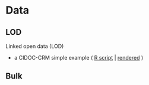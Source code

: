# Data

## LOD

Linked open data (LOD)

* a CIDOC-CRM simple example ( [R script](https://github.com/eamena-oxford/eamena-arches-dev/blob/main/data/lod/palmyra-graph.R) | [rendered](https://eamena-oxford.github.io/eamena-arches-dev/data/lod/palmyra-cidoc-graph.html) )

## Bulk